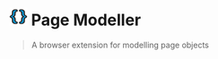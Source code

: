 # ![Page Modeller](src/icons/icon_32_colour.png) Page Modeller

> A browser extension for modelling page objects
